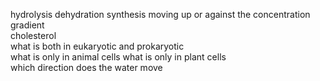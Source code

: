 hydrolysis
dehydration synthesis
moving up or against the concentration gradient  
cholesterol  
what is both in eukaryotic and prokaryotic  
what is only in animal cells
what is only in plant cells  
which direction does the water move

